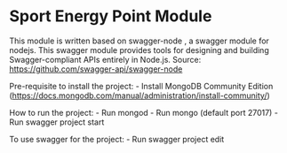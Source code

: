 # Sport Energy Point Module

This module is written based on swagger-node , a swagger module for nodejs. This swagger module provides tools for designing and building Swagger-compliant APIs entirely in Node.js. Source: https://github.com/swagger-api/swagger-node

Pre-requisite to install the project:
	- Install MongoDB Community Edition (https://docs.mongodb.com/manual/administration/install-community/)

How to run the project:
	- Run mongod
	- Run mongo (default port 27017)
	- Run swagger project start

To use swagger for the project:
	- Run swagger project edit
